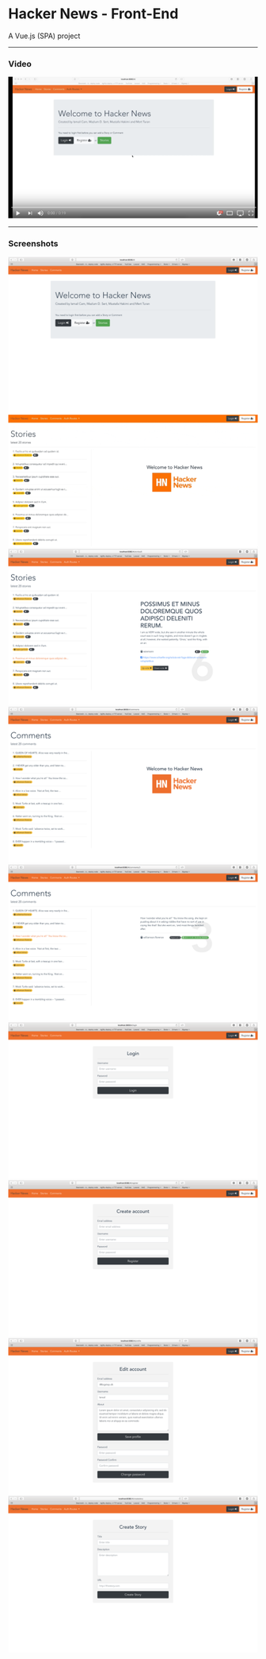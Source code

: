 # Hacker News - Front-End
A Vue.js (SPA) project

---

### Video
<a href="https://www.youtube.com/watch?v=XWNu7SJzyRI" target="_blank">
  <img src="images/youtube.png">
</a>

---

### Screenshots
<img src="images/1.png">
<img src="images/3.gif">
<img src="images/3.png">
<img src="images/8.png">
<img src="images/9.png">
<img src="images/4.png">
<img src="images/5.png">
<img src="images/6.png">
<img src="images/7.png">

